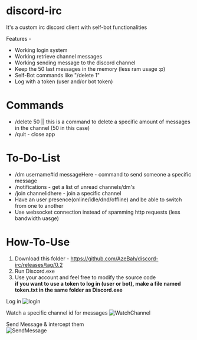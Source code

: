 # discord-irc
It's a custom irc discord client with self-bot functionalities


Features -

- Working login system
- Working retrieve channel messages
- Working sending message to the discord channel
- Keep the 50 last messages in the memory (less ram usage :p)
- Self-Bot commands like "/delete 1" 
- Log with a token (user and/or bot token)

# Commands
- /delete 50 || this is a command to delete a specific amount of messages in the channel (50 in this case)
- /quit  - close app

# To-Do-List
- /dm username#id messageHere - command to send someone a specific message
- /notifications - get a list of unread channels/dm's
- /join channelidhere - join a specific channel
- Have an user presence(online/idle/dnd/offline) and be able to switch from one to another
- Use websocket connection instead of spamming http requests (less bandwidth uasge)

# How-To-Use
1) Download this folder - https://github.com/AzeBah/discord-irc/releases/tag/0.2
2) Run Discord.exe
3) Use your account and feel free to modify the source code  
**if you want to use a token to log in (user or bot), make a file named token.txt in the same folder as Discord.exe**

Log in 
![login](https://i.imgur.com/tRfWruo.png)


Watch a specific channel id for messages
![WatchChannel](https://i.imgur.com/D2W9KSn.png)

Send Message & intercept them<br/>
![SendMessage](https://i.imgur.com/Kxk0Yh5.gif)
